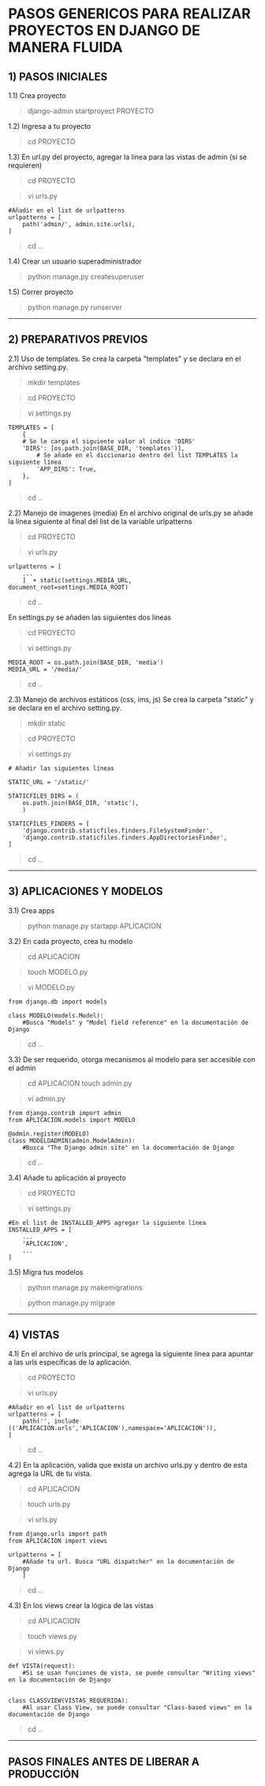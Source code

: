 PASOS GENERICOS PARA REALIZAR PROYECTOS EN DJANGO DE MANERA FLUIDA
==================================================================

## 1) PASOS INICIALES ##
1.1) Crea proyecto
> django-admin startproyect PROYECTO

1.2) Ingresa a tu proyecto
> cd PROYECTO

1.3) En url.py del proyecto, agregar la línea para las vistas de admin (si se requieren)
> cd PROYECTO

> vi urls.py
```
#Añadir en el list de urlpatterns
urlpatterns = [
	path('admin/', admin.site.urls),
]
```
> cd ..

1.4) Crear un usuario superadministrador
> python manage.py createsuperuser

1.5) Correr proyecto
> python manage.py runserver


*************************************************

## 2) PREPARATIVOS PREVIOS ##

2.1) Uso de templates.
Se crea la carpeta "templates" y se declara en el archivo setting.py.

> mkdir templates

> cd PROYECTO

> vi settings.py

```
TEMPLATES = [
    {
	# Se le carga el siguiente valor al indice 'DIRS'
	'DIRS': [os.path.join(BASE_DIR, 'templates')],
        # Se añade en el diccionario dentro del list TEMPLATES la siguiente línea
        'APP_DIRS': True,
    },
]
```

> cd ..

2.2) Manejo de imagenes (media)
En el archivo original de urls.py se añade la línea siguiente al final del list de la variable urlpatterns

> cd PROYECTO

> vi urls.py

```
urlpatterns = [
	...
	]  + static(settings.MEDIA_URL,  document_root=settings.MEDIA_ROOT)
```

> cd ..

En settings.py se añaden las siguientes dos líneas

> cd PROYECTO

> vi settings.py

```
MEDIA_ROOT = os.path.join(BASE_DIR, 'media')
MEDIA_URL = '/media/'
```

> cd ..

2.3) Manejo de archivos estáticos (css, ims, js)
Se crea la carpeta "static" y se declara en el archivo setting.py.

> mkdir static

> cd PROYECTO

> vi settings.py

```
# Añadir las siguientes líneas

STATIC_URL = '/static/'

STATICFILES_DIRS = (
	os.path.join(BASE_DIR, 'static'),
	)

STATICFILES_FINDERS = [
    'django.contrib.staticfiles.finders.FileSystemFinder',
    'django.contrib.staticfiles.finders.AppDirectoriesFinder',
]
```

> cd ..


*************************************************
## 3) APLICACIONES Y MODELOS ##
3.1) Crea apps
> python manage.py startapp APLICACION

3.2) En cada proyecto, crea tu modelo
> cd APLICACION

> touch MODELO.py

> vi MODELO.py
```
from django.db import models

class MODELO(models.Model):
	#Busca "Models" y "Model field reference" en la documentación de Django
```
> cd ..

3.3) De ser requerido, otorga mecanismos al modelo para ser accesible con el admin

> cd APLICACION
> touch admin.py

> vi admin.py

```
from django.contrib import admin
from APLICACION.models import MODELO

@admin.register(MODELO)
class MODELOADMIN(admin.ModelAdmin):
	#Busca "The Django admin site" en la documentación de Django
```
> cd ..

3.4) Añade tu aplicación al proyecto
> cd PROYECTO

> vi settings.py
```
#En el list de INSTALLED_APPS agregar la siguiente línea
INSTALLED_APPS = [
	...
	'APLICACION',
	...
]
```


3.5) Migra tus modelos
> python manage.py makemigrations

> python manage.py migrate

*************************************************
## 4) VISTAS ##

4.1) En el archivo de urls principal, se agrega la siguiente línea para apuntar a las urls específicas de la aplicación.

> cd PROYECTO

> vi urls.py
```
#Añadir en el list de urlpatterns
urlpatterns = [
	path('', include (('APLICACION.urls','APLICACION'),namespace='APLICACION')),
]
```
> cd ..

4.2) En la aplicación, valida que exista un archivo urls.py y dentro de esta agrega la URL de tu vista.

> cd APLICACION

> touch urls.py

> vi urls.py

```
from django.urls import path
from APLICACION import views

urlpatterns = [
	#Añade tu url. Busca "URL dispatcher" en la documentación de Django
	]
```

> cd ..

4.3) En los views crear la lógica de las vistas

> cd APLICACION

> touch views.py

> vi views.py 

```
def VISTA(request):
	#Si se usan funciones de vista, se puede consultar "Writing views" en la documentación de Django


class CLASSVIEW(VISTAS_REQUERIDA):
	#Al usar Class View, se puede consultar "Class-based views" en la documentación de Django
```

> cd ..

******************
## PASOS FINALES ANTES DE LIBERAR A PRODUCCIÓN ##



